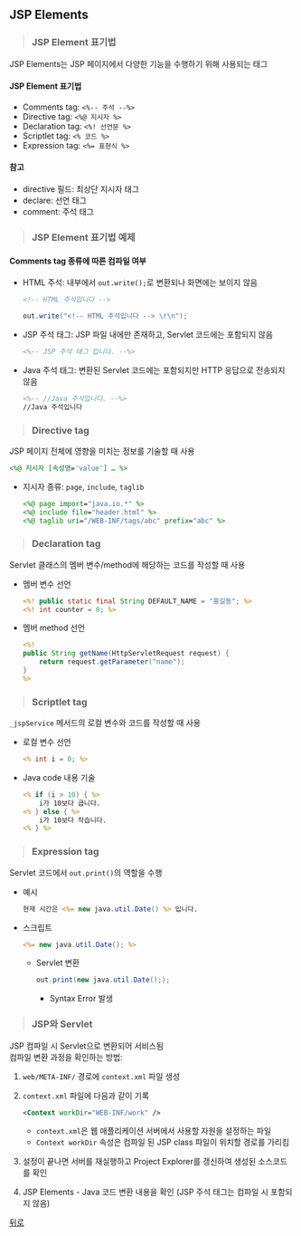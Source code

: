 ## JSP Elements
> ### JSP Element 표기법
JSP Elements는 JSP 페이지에서 다양한 기능을 수행하기 위해 사용되는 태그

#### JSP Element 표기법
- Comments tag: `<%-- 주석 --%>`
- Directive tag: `<%@ 지시자 %>`
- Declaration tag: `<%! 선언문 %>`
- Scriptlet tag: `<% 코드 %>`
- Expression tag: `<%= 표현식 %>`

#### 참고
- directive 필드: 최상단 지시자 태그
- declare: 선언 태그
- comment: 주석 태그

> ### JSP Element 표기법 예제
#### Comments tag 종류에 따른 컴파일 여부
- HTML 주석: 내부에서 `out.write();`로 변환되나 화면에는 보이지 않음
    ```html
    <!-- HTML 주석입니다 -->
    ```
    ```java
    out.write("<!-- HTML 주석입니다 --> \r\n");
    ```

- JSP 주석 태그: JSP 파일 내에만 존재하고, Servlet 코드에는 포함되지 않음
    ```jsp
    <%-- JSP 주석 태그 입니다. --%>
    ```

- Java 주석 태그: 변환된 Servlet 코드에는 포함되지만 HTTP 응답으로 전송되지 않음
    ```jsp
    <%-- //Java 주석입니다. --%>
    //Java 주석입니다
    ```

> ### Directive tag
JSP 페이지 전체에 영향을 미치는 정보를 기술할 때 사용
```jsp
<%@ 지시자 [속성명='value'] … %>
```
- 지시자 종류: `page`, `include`, `taglib`
    ```jsp
    <%@ page import="java.io.*" %>
    <%@ include file="header.html" %>
    <%@ taglib uri="/WEB-INF/tags/abc" prefix="abc" %>
    ```

> ### Declaration tag
Servlet 클래스의 멤버 변수/method에 해당하는 코드를 작성할 때 사용
- 멤버 변수 선언
    ```jsp
    <%! public static final String DEFAULT_NAME = "홍길동"; %>
    <%! int counter = 0; %>
    ```

- 멤버 method 선언
    ```jsp
    <%! 
    public String getName(HttpServletRequest request) {
        return request.getParameter("name");
    }
    %>
    ```

> ### Scriptlet tag
`_jspService` 메서드의 로컬 변수와 코드를 작성할 때 사용
- 로컬 변수 선언
    ```jsp
    <% int i = 0; %>
    ```

- Java code 내용 기술
    ```jsp
    <% if (i > 10) { %>
        i가 10보다 큽니다.
    <% } else { %>
        i가 10보다 작습니다.
    <% } %>
    ```

> ### Expression tag
Servlet 코드에서 `out.print()`의 역할을 수행
- 예시
    ```jsp
    현재 시간은 <%= new java.util.Date() %> 입니다.
    ```

- 스크립트
    ```jsp
    <%= new java.util.Date(); %>
    ```
    - Servlet 변환
        ```java
        out.print(new java.util.Date(););
        ```
        - Syntax Error 발생

> ### JSP와 Servlet
JSP 컴파일 시 Servlet으로 변환되어 서비스됨</br>
컴파일 변환 과정을 확인하는 방법:
1. `web/META-INF/` 경로에 `context.xml` 파일 생성
2. `context.xml` 파일에 다음과 같이 기록
    ```xml
    <Context workDir="WEB-INF/work" />
    ```
    - `context.xml`은 웹 애플리케이션 서버에서 사용할 자원을 설정하는 파일
    - `Context workDir` 속성은 컴파일 된 JSP class 파일이 위치할 경로를 가리킴

3. 설정이 끝나면 서버를 재실행하고 Project Explorer를 갱신하여 생성된 소스코드를 확인
4. JSP Elements - Java 코드 변환 내용을 확인 (JSP 주석 태그는 컴파일 시 포함되지 않음)

[뒤로](JSP.md)
